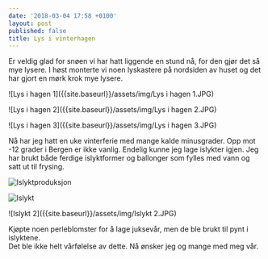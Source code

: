 ```yaml
---
date: '2018-03-04 17:58 +0100'
layout: post
published: false
title: Lys i vinterhagen
---
```


Er veldig glad for snøen vi har hatt liggende en stund nå, for den gjør det så mye lysere. I høst monterte vi noen lyskastere på nordsiden av huset og det har gjort en mørk krok mye lysere.

![Lys i hagen 1]({{site.baseurl}}/assets/img/Lys i hagen 1.JPG)

![Lys i hagen 2]({{site.baseurl}}/assets/img/Lys i hagen 2.JPG)

![Lys i hagen 3]({{site.baseurl}}/assets/img/Lys i hagen 3.JPG)

<!--more-->

Nå har jeg hatt en uke vinterferie med mange kalde minusgrader. Opp mot -12 grader i Bergen er ikke vanlig. Endelig kunne jeg lage islykter igjen. Jeg har brukt både ferdige islyktformer og ballonger som fylles med vann og satt ut til frysing.

![Islyktproduksjon]({{site.baseurl}}/assets/img/Islyktproduksjon.JPG)

![Islykt]({{site.baseurl}}/assets/img/Islykt.JPG)

![Islykt 2]({{site.baseurl}}/assets/img/Islykt 2.JPG)


Kjøpte noen perleblomster for å lage juksevår,  men de ble brukt til pynt i islyktene.  
Det ble ikke helt vårfølelse av dette. 
Nå ønsker jeg og mange med meg vår. 

